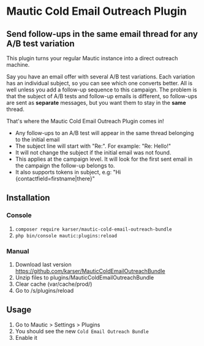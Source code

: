 # Mautic Cold Email Outreach Plugin

## Send follow-ups in the same email thread for any A/B test variation

This plugin turns your regular Mautic instance into a direct outreach machine.

Say you have an email offer with several A/B test variations.
Each variation has an individual subject, so you can see which one converts better.
All is well unless you add a follow-up sequence to this campaign.
The problem is that the subject of A/B tests and follow-up emails is different, so follow-ups are sent as **separate** messages, but you want them to stay in the **same** thread.

That's where the Mautic Cold Email Outreach Plugin comes in!
- Any follow-ups to an A/B test will appear in the same thread belonging to the initial email
- The subject line will start with "Re:". For example: "Re: Hello!"
- It will not change the subject if the initial email was not found. 
- This applies at the campaign level. It will look for the first sent email in the campaign the follow-up belongs to.
- It also supports tokens in subject, e.g:  "Hi {contactfield=firstname|there}"


## Installation

### Console

1. `composer require karser/mautic-cold-email-outreach-bundle`
2. `php bin/console mautic:plugins:reload`

### Manual

1. Download last version https://github.com/karser/MauticColdEmailOutreachBundle
2. Unzip files to plugins/MauticColdEmailOutreachBundle
3. Clear cache (var/cache/prod/)
4. Go to /s/plugins/reload

## Usage

1. Go to Mautic > Settings > Plugins
2. You should see the new `Cold Email Outreach Bundle`
3. Enable it
